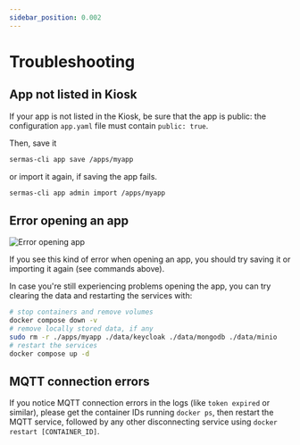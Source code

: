 ```yaml
---
sidebar_position: 0.002
---
```


# Troubleshooting

## App not listed in Kiosk

If your app is not listed in the Kiosk, be sure that the app is public: the configuration `app.yaml` file must contain
`public: true`.

Then, save it
```bash
sermas-cli app save /apps/myapp
```
 or import it again, if saving the app fails.
```bash
sermas-cli app admin import /apps/myapp
```

## Error opening an app

![Error opening app](images/generic_error.png)

If you see this kind of error when opening an app, you should try saving it
 or importing it again (see commands above).


In case you're still experiencing problems opening the app, you can try clearing the data and restarting the services with:

```bash
# stop containers and remove volumes
docker compose down -v
# remove locally stored data, if any
sudo rm -r ./apps/myapp ./data/keycloak ./data/mongodb ./data/minio
# restart the services
docker compose up -d
```

## MQTT connection errors

If you notice MQTT connection errors in the logs (like `token expired` or similar), please get the container IDs running `docker ps`, then restart the MQTT service, followed by any other disconnecting service using `docker restart [CONTAINER_ID]`.
